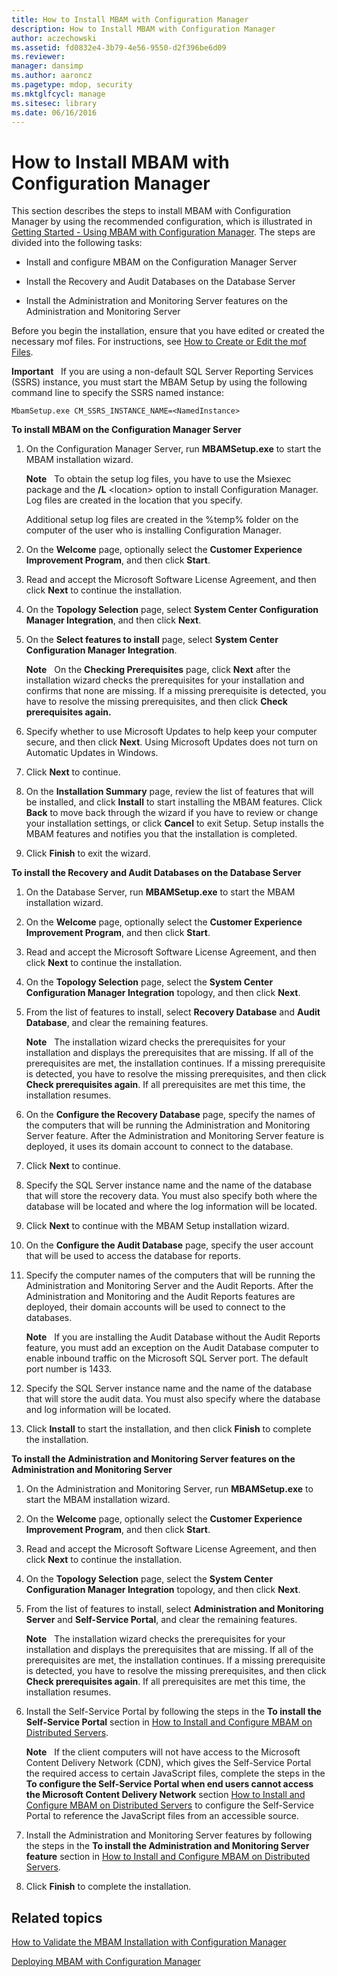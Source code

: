 ```yaml
---
title: How to Install MBAM with Configuration Manager
description: How to Install MBAM with Configuration Manager
author: aczechowski
ms.assetid: fd0832e4-3b79-4e56-9550-d2f396be6d09
ms.reviewer: 
manager: dansimp
ms.author: aaroncz
ms.pagetype: mdop, security
ms.mktglfcycl: manage
ms.sitesec: library
ms.date: 06/16/2016
---
```



# How to Install MBAM with Configuration Manager


This section describes the steps to install MBAM with Configuration Manager by using the recommended configuration, which is illustrated in [Getting Started - Using MBAM with Configuration Manager](getting-started---using-mbam-with-configuration-manager.md). The steps are divided into the following tasks:

-   Install and configure MBAM on the Configuration Manager Server

-   Install the Recovery and Audit Databases on the Database Server

-   Install the Administration and Monitoring Server features on the Administration and Monitoring Server

Before you begin the installation, ensure that you have edited or created the necessary mof files. For instructions, see [How to Create or Edit the mof Files](how-to-create-or-edit-the-mof-files.md).

**Important**  
If you are using a non-default SQL Server Reporting Services (SSRS) instance, you must start the MBAM Setup by using the following command line to specify the SSRS named instance:

`MbamSetup.exe CM_SSRS_INSTANCE_NAME=<NamedInstance>`

 

**To install MBAM on the Configuration Manager Server**

1.  On the Configuration Manager Server, run **MBAMSetup.exe** to start the MBAM installation wizard.

    **Note**  
    To obtain the setup log files, you have to use the Msiexec package and the **/L** &lt;location&gt; option to install Configuration Manager. Log files are created in the location that you specify.

    Additional setup log files are created in the %temp% folder on the computer of the user who is installing Configuration Manager.

     

2.  On the **Welcome** page, optionally select the **Customer Experience Improvement Program**, and then click **Start**.

3.  Read and accept the Microsoft Software License Agreement, and then click **Next** to continue the installation.

4.  On the **Topology Selection** page, select **System Center Configuration Manager Integration**, and then click **Next**.

5.  On the **Select features to install** page, select **System Center Configuration Manager Integration**.

    **Note**  
    On the **Checking Prerequisites** page, click **Next** after the installation wizard checks the prerequisites for your installation and confirms that none are missing. If a missing prerequisite is detected, you have to resolve the missing prerequisites, and then click **Check prerequisites again.**

     

6.  Specify whether to use Microsoft Updates to help keep your computer secure, and then click **Next**. Using Microsoft Updates does not turn on Automatic Updates in Windows.

7.  Click **Next** to continue.

8.  On the **Installation Summary** page, review the list of features that will be installed, and click **Install** to start installing the MBAM features. Click **Back** to move back through the wizard if you have to review or change your installation settings, or click **Cancel** to exit Setup. Setup installs the MBAM features and notifies you that the installation is completed.

9.  Click **Finish** to exit the wizard.

**To install the Recovery and Audit Databases on the Database Server**

1.  On the Database Server, run **MBAMSetup.exe** to start the MBAM installation wizard.

2.  On the **Welcome** page, optionally select the **Customer Experience Improvement Program**, and then click **Start**.

3.  Read and accept the Microsoft Software License Agreement, and then click **Next** to continue the installation.

4.  On the **Topology Selection** page, select the **System Center Configuration Manager Integration** topology, and then click **Next**.

5.  From the list of features to install, select **Recovery Database** and **Audit Database**, and clear the remaining features.

    **Note**  
    The installation wizard checks the prerequisites for your installation and displays the prerequisites that are missing. If all of the prerequisites are met, the installation continues. If a missing prerequisite is detected, you have to resolve the missing prerequisites, and then click **Check prerequisites again**. If all prerequisites are met this time, the installation resumes.

     

6.  On the **Configure the Recovery Database** page, specify the names of the computers that will be running the Administration and Monitoring Server feature. After the Administration and Monitoring Server feature is deployed, it uses its domain account to connect to the database.

7.  Click **Next** to continue.

8.  Specify the SQL Server instance name and the name of the database that will store the recovery data. You must also specify both where the database will be located and where the log information will be located.

9.  Click **Next** to continue with the MBAM Setup installation wizard.

10. On the **Configure the Audit Database** page, specify the user account that will be used to access the database for reports.

11. Specify the computer names of the computers that will be running the Administration and Monitoring Server and the Audit Reports. After the Administration and Monitoring and the Audit Reports features are deployed, their domain accounts will be used to connect to the databases.

    **Note**  
    If you are installing the Audit Database without the Audit Reports feature, you must add an exception on the Audit Database computer to enable inbound traffic on the Microsoft SQL Server port. The default port number is 1433.

     

12. Specify the SQL Server instance name and the name of the database that will store the audit data. You must also specify where the database and log information will be located.

13. Click **Install** to start the installation, and then click **Finish** to complete the installation.

**To install the Administration and Monitoring Server features on the Administration and Monitoring Server**

1.  On the Administration and Monitoring Server, run **MBAMSetup.exe** to start the MBAM installation wizard.

2.  On the **Welcome** page, optionally select the **Customer Experience Improvement Program**, and then click **Start**.

3.  Read and accept the Microsoft Software License Agreement, and then click **Next** to continue the installation.

4.  On the **Topology Selection** page, select the **System Center Configuration Manager Integration** topology, and then click **Next**.

5.  From the list of features to install, select **Administration and Monitoring Server** and **Self-Service Portal**, and clear the remaining features.

    **Note**  
    The installation wizard checks the prerequisites for your installation and displays the prerequisites that are missing. If all of the prerequisites are met, the installation continues. If a missing prerequisite is detected, you have to resolve the missing prerequisites, and then click **Check prerequisites again**. If all prerequisites are met this time, the installation resumes.

     

6.  Install the Self-Service Portal by following the steps in the **To install the Self-Service Portal** section in [How to Install and Configure MBAM on Distributed Servers](how-to-install-and-configure-mbam-on-distributed-servers-mbam-2.md).

    **Note**  
    If the client computers will not have access to the Microsoft Content Delivery Network (CDN), which gives the Self-Service Portal the required access to certain JavaScript files, complete the steps in the **To configure the Self-Service Portal when end users cannot access the Microsoft Content Delivery Network** section [How to Install and Configure MBAM on Distributed Servers](how-to-install-and-configure-mbam-on-distributed-servers-mbam-2.md) to configure the Self-Service Portal to reference the JavaScript files from an accessible source.

     

7.  Install the Administration and Monitoring Server features by following the steps in the **To install the Administration and Monitoring Server feature** section in [How to Install and Configure MBAM on Distributed Servers](how-to-install-and-configure-mbam-on-distributed-servers-mbam-2.md).

8.  Click **Finish** to complete the installation.

## Related topics


[How to Validate the MBAM Installation with Configuration Manager](how-to-validate-the-mbam-installation-with-configuration-manager.md)

[Deploying MBAM with Configuration Manager](deploying-mbam-with-configuration-manager-mbam2.md)

 

 





